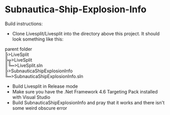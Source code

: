 # Subnautica-Ship-Explosion-Info

Build instructions:  
 * Clone Livesplit/Livesplit into the directory above this project. It should look something like this:   

parent folder   
╠>LiveSplit  
╠╦>LiveSplit  
║╚═>LiveSplit.sln  
╠>SubnauticaShipExplosionInfo  
╚═>SubnauticaShipExplosionInfo.sln 

 * Build Livesplit in Release mode
 * Make sure you have the .Net Framework 4.6 Targeting Pack installed with Visual Studio
 * Build SubnauticaShipExplosionInfo and pray that it works and there isn't some weird obscure error
